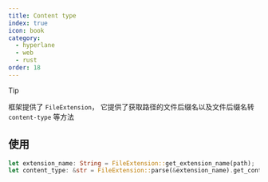 ```yaml
---
title: Content type
index: true
icon: book
category:
  - hyperlane
  - web
  - rust
order: 18
---
```


> [!tip]
> 框架提供了 `FileExtension`， 它提供了获取路径的文件后缀名以及文件后缀名转 `content-type` 等方法

## 使用

```rust
let extension_name: String = FileExtension::get_extension_name(path);
let content_type: &str = FileExtension::parse(&extension_name).get_content_type();
```

<Bottom />
